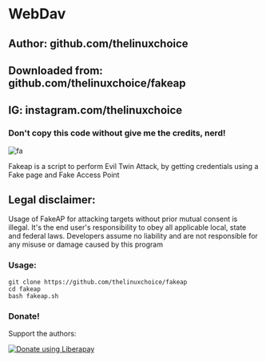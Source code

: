 # WebDav
## Author: github.com/thelinuxchoice
## Downloaded from: github.com/thelinuxchoice/fakeap
## IG: instagram.com/thelinuxchoice
### Don't copy this code without give me the credits, nerd! 

![fa](https://user-images.githubusercontent.com/34893261/43369380-95333cee-9343-11e8-920a-51ac5ce645f4.png)

Fakeap is a script to perform Evil Twin Attack, by getting credentials using a Fake page and Fake Access Point

## Legal disclaimer:

Usage of FakeAP for attacking targets without prior mutual consent is illegal. It's the end user's responsibility to obey all applicable local, state and federal laws. Developers assume no liability and are not responsible for any misuse or damage caused by this program 


### Usage:
```
git clone https://github.com/thelinuxchoice/fakeap
cd fakeap
bash fakeap.sh
```

### Donate!
Support the authors:

<noscript><a href="https://liberapay.com/thelinuxchoice/donate"><img alt="Donate using Liberapay" src="https://liberapay.com/assets/widgets/donate.svg"></a></noscript>
